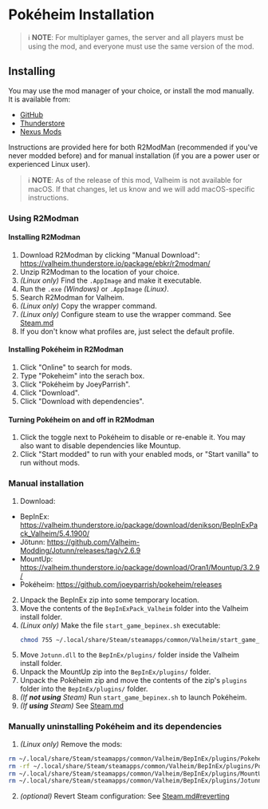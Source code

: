 # Pokéheim Installation

> :information_source: **NOTE**: For multiplayer games, the server and all
> players must be using the mod, and everyone must use the same version of the
> mod.


## Installing

You may use the mod manager of your choice, or install the mod manually.  It is
available from:
 - [GitHub](https://github.com/joeyparrish/pokeheim/releases)
 - [Thunderstore](https://valheim.thunderstore.io/package/Pokeheim/Pokeheim/)
 - [Nexus Mods](https://www.nexusmods.com/valheim/mods/1919)

Instructions are provided here for both R2ModMan (recommended if you've never
modded before) and for manual installation (if you are a power user or
experienced Linux user).

> :information_source: **NOTE**: As of the release of this mod, Valheim is not
> available for macOS.  If that changes, let us know and we will add
> macOS-specific instructions.


### Using R2Modman

#### Installing R2Modman

1. Download R2Modman by clicking "Manual Download":
   https://valheim.thunderstore.io/package/ebkr/r2modman/
2. Unzip R2Modman to the location of your choice.
3. _(Linux only)_ Find the `.AppImage` and make it executable.
4. Run the `.exe` _(Windows)_ or `.AppImage` _(Linux)_.
5. Search R2Modman for Valheim.
6. _(Linux only)_ Copy the wrapper command.
7. _(Linux only)_ Configure steam to use the wrapper command.
   See [Steam.md](https://github.com/joeyparrish/pokeheim/blob/main/docs/Steam.md)
8. If you don't know what profiles are, just select the default profile.


#### Installing Pokéheim in R2Modman

1. Click "Online" to search for mods.
2. Type "Pokeheim" into the serach box.
3. Click "Pokéheim by JoeyParrish".
4. Click "Download".
5. Click "Download with dependencies".


#### Turning Pokéheim on and off in R2Modman

1. Click the toggle next to Pokéheim to disable or re-enable it.  You may also
   want to disable dependencies like Mountup.
2. Click "Start modded" to run with your enabled mods, or "Start vanilla" to
   run without mods.


### Manual installation

1. Download:

 - BepInEx: https://valheim.thunderstore.io/package/download/denikson/BepInExPack_Valheim/5.4.1900/
 - Jötunn: https://github.com/Valheim-Modding/Jotunn/releases/tag/v2.6.9
 - MountUp: https://valheim.thunderstore.io/package/download/Oran1/Mountup/3.2.9/
 - Pokéheim: https://github.com/joeyparrish/pokeheim/releases

2. Unpack the BepInEx zip into some temporary location.
3. Move the contents of the `BepInExPack_Valheim` folder into the Valheim
   install folder.
4. _(Linux only)_ Make the file `start_game_bepinex.sh` executable:
   ```sh
   chmod 755 ~/.local/share/Steam/steamapps/common/Valheim/start_game_bepinex.sh
   ```
5. Move `Jotunn.dll` to the `BepInEx/plugins/` folder inside the Valheim
   install folder.
6. Unpack the MountUp zip into the `BepInEx/plugins/` folder.
7. Unpack the Pokéheim zip and move the contents of the zip's `plugins` folder
   into the `BepInEx/plugins/` folder.
8. _(If **not using** Steam)_ Run `start_game_bepinex.sh` to launch Pokéheim.
9. _(If **using** Steam)_
   See [Steam.md](https://github.com/joeyparrish/pokeheim/blob/main/docs/Steam.md)


### Manually uninstalling Pokéheim and its dependencies

1. _(Linux only)_ Remove the mods:
  ```sh
  rm ~/.local/share/Steam/steamapps/common/Valheim/BepInEx/plugins/Pokeheim.dll
  rm -rf ~/.local/share/Steam/steamapps/common/Valheim/BepInEx/plugins/Pokeheim/
  rm ~/.local/share/Steam/steamapps/common/Valheim/BepInEx/plugins/MountUp.dll
  rm ~/.local/share/Steam/steamapps/common/Valheim/BepInEx/plugins/Jotunn.dll
  ```
2. _(optional)_ Revert Steam configuration:
   See [Steam.md#reverting](https://github.com/joeyparrish/pokeheim/blob/main/docs/Steam.md#reverting)
